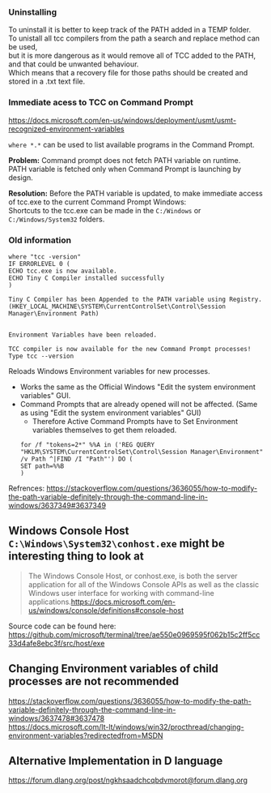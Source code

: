 ### Uninstalling
To uninstall it is better to keep track of the PATH added in a TEMP folder.  
To unistall all tcc compilers from the path a search and replace method can be used,  
but it is more dangerous as it would remove all of TCC added to the PATH, and that could be unwanted behaviour.  
Which means that a recovery file for those paths should be created and stored in a .txt text file.  

### Immediate acess to TCC on Command Prompt
https://docs.microsoft.com/en-us/windows/deployment/usmt/usmt-recognized-environment-variables

`where *.*`  can be used to list available programs in the Command Prompt.

**Problem:** Command prompt does not fetch PATH variable on runtime.  
PATH variable is fetched only when Command Prompt is launching by design.  

**Resolution:** Before the PATH variable is updated, to make immediate access of tcc.exe to the current Command Prompt Windows:  
Shortcuts to the tcc.exe can be made in the `C:/Windows` or `C:/Windows/System32` folders.

### Old information

```
where "tcc -version"
IF ERRORLEVEL 0 (
ECHO tcc.exe is now available.
ECHO Tiny C Compiler installed successfully
)

Tiny C Compiler has been Appended to the PATH variable using Registry. 
(HKEY_LOCAL_MACHINE\SYSTEM\CurrentControlSet\Control\Session Manager\Environment Path) 


Environment Variables have been reloaded.

TCC compiler is now available for the new Command Prompt processes!
Type tcc --version
```
Reloads Windows Environment variables for new processes.

* Works the same as the Official Windows "Edit the system environment variables" GUI.
* Command Prompts that are already opened will not be affected. (Same as using "Edit the system environment variables" GUI)
  * Therefore Active Command Prompts have to Set Environment variables themselves to get them reloaded.
   ```
   for /f "tokens=2*" %%A in ('REG QUERY "HKLM\SYSTEM\CurrentControlSet\Control\Session Manager\Environment" /v Path ^|FIND /I "Path"') DO (
  SET path=%%B
  )
   
   ```
 
 Refrences:
 https://stackoverflow.com/questions/3636055/how-to-modify-the-path-variable-definitely-through-the-command-line-in-windows/3637349#3637349
 
 ## Windows Console Host `C:\Windows\System32\conhost.exe` might be interesting thing to look at
 > The Windows Console Host, or conhost.exe, is both the server application for all of the Windows Console APIs as well as the classic Windows user interface for working with command-line applications.https://docs.microsoft.com/en-us/windows/console/definitions#console-host  
 
 Source code can be found here: https://github.com/microsoft/terminal/tree/ae550e0969595f062b15c2ff5cc33d4afe8ebc3f/src/host/exe
 
 ## Changing Environment variables of child processes are not recommended
 https://stackoverflow.com/questions/3636055/how-to-modify-the-path-variable-definitely-through-the-command-line-in-windows/3637478#3637478  
 https://docs.microsoft.com/lt-lt/windows/win32/procthread/changing-environment-variables?redirectedfrom=MSDN  


## Alternative Implementation in D language 
https://forum.dlang.org/post/ngkhsaadchcqbdvmorot@forum.dlang.org
